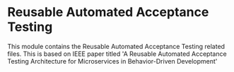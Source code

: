 # Reusable Automated Acceptance Testing
This module contains the Reusable Automated Acceptance Testing related files. This is based on IEEE paper titled
'A Reusable Automated Acceptance Testing Architecture for Microservices in Behavior-Driven Development'